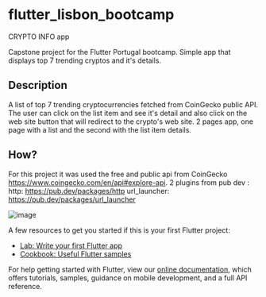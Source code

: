 # flutter_lisbon_bootcamp

CRYPTO INFO app

Capstone project for the Flutter Portugal bootcamp. Simple app that displays top 7 trending cryptos and it's details.

## Description

A list of top 7 trending cryptocurrencies fetched from CoinGecko public API. 
The user can click on the list item and see it's detail and also click on the web site button that will redirect to the crypto's web site. 
2 pages app, one page with a list and the second with the list item details.

## How? 

For this project it was used the free and public api from CoinGecko https://www.coingecko.com/en/api#explore-api.
2 plugins from pub dev : http: https://pub.dev/packages/http
                         url_launcher: https://pub.dev/packages/url_launcher


![image](https://user-images.githubusercontent.com/67224359/126021539-c01300c0-b937-48f2-9e8c-e6e3e102a866.png)



A few resources to get you started if this is your first Flutter project:

- [Lab: Write your first Flutter app](https://flutter.dev/docs/get-started/codelab)
- [Cookbook: Useful Flutter samples](https://flutter.dev/docs/cookbook)

For help getting started with Flutter, view our
[online documentation](https://flutter.dev/docs), which offers tutorials,
samples, guidance on mobile development, and a full API reference.
